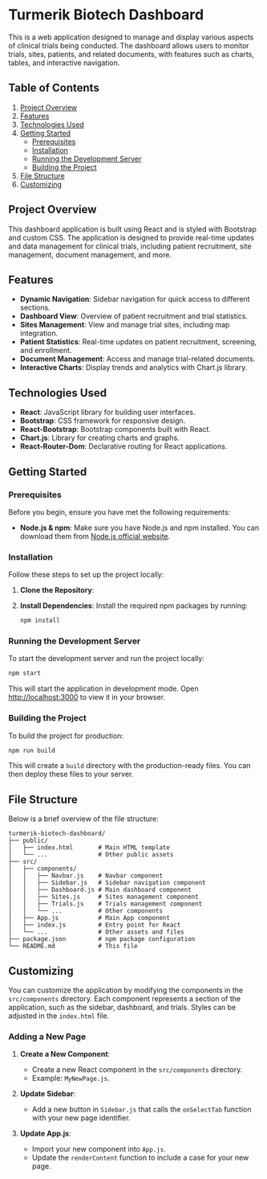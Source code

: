 # Turmerik Biotech Dashboard

This is a web application designed to manage and display various aspects of clinical trials being conducted. The dashboard allows users to monitor trials, sites, patients, and related documents, with features such as charts, tables, and interactive navigation.

## Table of Contents

1. [Project Overview](#project-overview)
2. [Features](#features)
3. [Technologies Used](#technologies-used)
4. [Getting Started](#getting-started)
    - [Prerequisites](#prerequisites)
    - [Installation](#installation)
    - [Running the Development Server](#running-the-development-server)
    - [Building the Project](#building-the-project)
5. [File Structure](#file-structure)
6. [Customizing](#customizing)

## Project Overview

This dashboard application is built using React and is styled with Bootstrap and custom CSS. The application is designed to provide real-time updates and data management for clinical trials, including patient recruitment, site management, document management, and more.

## Features

- **Dynamic Navigation**: Sidebar navigation for quick access to different sections.
- **Dashboard View**: Overview of patient recruitment and trial statistics.
- **Sites Management**: View and manage trial sites, including map integration.
- **Patient Statistics**: Real-time updates on patient recruitment, screening, and enrollment.
- **Document Management**: Access and manage trial-related documents.
- **Interactive Charts**: Display trends and analytics with Chart.js library.

## Technologies Used

- **React**: JavaScript library for building user interfaces.
- **Bootstrap**: CSS framework for responsive design.
- **React-Bootstrap**: Bootstrap components built with React.
- **Chart.js**: Library for creating charts and graphs.
- **React-Router-Dom**: Declarative routing for React applications.

## Getting Started

### Prerequisites

Before you begin, ensure you have met the following requirements:

- **Node.js & npm**: Make sure you have Node.js and npm installed. You can download them from [Node.js official website](https://nodejs.org/).

### Installation

Follow these steps to set up the project locally:

1. **Clone the Repository**:

2. **Install Dependencies**:
    Install the required npm packages by running:
    ```bash
    npm install
    ```

### Running the Development Server

To start the development server and run the project locally:

```bash
npm start
```

This will start the application in development mode. Open [http://localhost:3000](http://localhost:3000) to view it in your browser.

### Building the Project

To build the project for production:

```bash
npm run build
```

This will create a `build` directory with the production-ready files. You can then deploy these files to your server.

## File Structure

Below is a brief overview of the file structure:

```
turmerik-biotech-dashboard/
├── public/
│   ├── index.html       # Main HTML template
│   └── ...              # Other public assets
├── src/
│   ├── components/
│   │   ├── Navbar.js    # Navbar component
│   │   ├── Sidebar.js   # Sidebar navigation component
│   │   ├── Dashboard.js # Main dashboard component
│   │   ├── Sites.js     # Sites management component
│   │   ├── Trials.js    # Trials management component
│   │   └── ...          # Other components
│   ├── App.js           # Main App component
│   ├── index.js         # Entry point for React
│   └── ...              # Other assets and files
├── package.json         # npm package configuration
└── README.md            # This file
```

## Customizing

You can customize the application by modifying the components in the `src/components` directory. Each component represents a section of the application, such as the sidebar, dashboard, and trials. Styles can be adjusted in the `index.html` file.

### Adding a New Page

1. **Create a New Component**:
    - Create a new React component in the `src/components` directory.
    - Example: `MyNewPage.js`.

2. **Update Sidebar**:
    - Add a new button in `Sidebar.js` that calls the `onSelectTab` function with your new page identifier.

3. **Update App.js**:
    - Import your new component into `App.js`.
    - Update the `renderContent` function to include a case for your new page.

